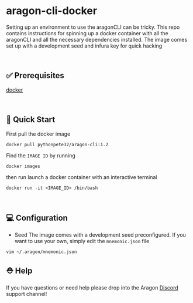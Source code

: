 # aragon-cli-docker
Setting up an environment to use the aragonCLI can be tricky. This repo contains instructions for spinning up a docker container with all the aragonCLI and all the necessary dependencies installed. The image comes set up with a development seed and infura key for quick hacking

<br>

##  ✅ Prerequisites
[docker](https://docs.docker.com/get-docker/) 

<br>

##  🏁 Quick Start

First pull the docker image

```
docker pull pythonpete32/aragon-cli:1.2
```

Find the `IMAGE ID` by running 

```
docker images
```

then run launch a docker container with an interactive terminal

```
docker run -it <IMAGE_ID> /bin/bash
```

<br>

##  💻 Configuration

* Seed
The image comes with a development seed preconfigured. If you want to use your own, simply edit the `mnemonic.json` file 

```
vim ~/.aragon/mnemonic.json
```
     

##  ⛑ Help

If you have questions or need help please drop into the Aragon [Discord](https://discord.com/invite/remTh8w) support channel!
